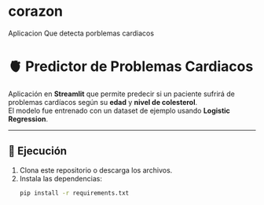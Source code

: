 # corazon
Aplicacion Que detecta porblemas cardiacos 

# 🫀 Predictor de Problemas Cardiacos

Aplicación en **Streamlit** que permite predecir si un paciente sufrirá de problemas cardíacos según su **edad** y **nivel de colesterol**.  
El modelo fue entrenado con un dataset de ejemplo usando **Logistic Regression**.

---

## 🚀 Ejecución

1. Clona este repositorio o descarga los archivos.
2. Instala las dependencias:
   ```bash
   pip install -r requirements.txt
